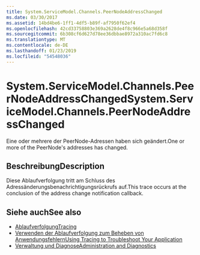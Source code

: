 ```yaml
---
title: System.ServiceModel.Channels.PeerNodeAddressChanged
ms.date: 03/30/2017
ms.assetid: 14bd4be6-1ff1-4df5-b89f-af7950f62ef4
ms.openlocfilehash: 42cd33758803e369a2628de4f8c966e5a68d358f
ms.sourcegitcommit: 6b308cf6d627d78ee36dbbae8972a310ac7fd6c8
ms.translationtype: MT
ms.contentlocale: de-DE
ms.lasthandoff: 01/23/2019
ms.locfileid: "54548036"
---
```

# <a name="systemservicemodelchannelspeernodeaddresschanged"></a><span data-ttu-id="a99fd-102">System.ServiceModel.Channels.PeerNodeAddressChanged</span><span class="sxs-lookup"><span data-stu-id="a99fd-102">System.ServiceModel.Channels.PeerNodeAddressChanged</span></span>
<span data-ttu-id="a99fd-103">Eine oder mehrere der PeerNode-Adressen haben sich geändert.</span><span class="sxs-lookup"><span data-stu-id="a99fd-103">One or more of the PeerNode's addresses has changed.</span></span>  
  
## <a name="description"></a><span data-ttu-id="a99fd-104">Beschreibung</span><span class="sxs-lookup"><span data-stu-id="a99fd-104">Description</span></span>  
 <span data-ttu-id="a99fd-105">Diese Ablaufverfolgung tritt am Schluss des Adressänderungsbenachrichtigungsrückrufs auf.</span><span class="sxs-lookup"><span data-stu-id="a99fd-105">This trace occurs at the conclusion of the address change notification callback.</span></span>  
  
## <a name="see-also"></a><span data-ttu-id="a99fd-106">Siehe auch</span><span class="sxs-lookup"><span data-stu-id="a99fd-106">See also</span></span>
- [<span data-ttu-id="a99fd-107">Ablaufverfolgung</span><span class="sxs-lookup"><span data-stu-id="a99fd-107">Tracing</span></span>](../../../../../docs/framework/wcf/diagnostics/tracing/index.md)
- [<span data-ttu-id="a99fd-108">Verwenden der Ablaufverfolgung zum Beheben von Anwendungsfehlern</span><span class="sxs-lookup"><span data-stu-id="a99fd-108">Using Tracing to Troubleshoot Your Application</span></span>](../../../../../docs/framework/wcf/diagnostics/tracing/using-tracing-to-troubleshoot-your-application.md)
- [<span data-ttu-id="a99fd-109">Verwaltung und Diagnose</span><span class="sxs-lookup"><span data-stu-id="a99fd-109">Administration and Diagnostics</span></span>](../../../../../docs/framework/wcf/diagnostics/index.md)

